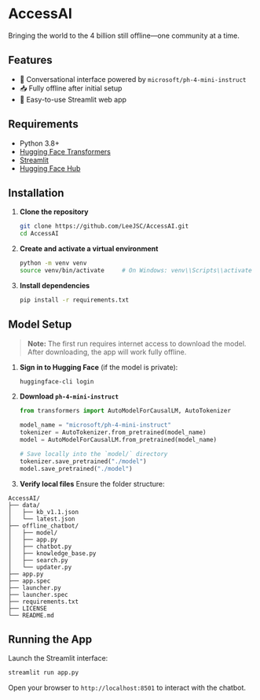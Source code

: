 # AccessAI
Bringing the world to the 4 billion still offline—one community at a time.

## Features

* 💬 Conversational interface powered by `microsoft/ph-4-mini-instruct`
* 📥 Fully offline after initial setup
* 🔧 Easy-to-use Streamlit web app

## Requirements

* Python 3.8+
* [Hugging Face Transformers](https://github.com/huggingface/transformers)
* [Streamlit](https://github.com/streamlit/streamlit)
* [Hugging Face Hub](https://github.com/huggingface/huggingface_hub)

## Installation

1. **Clone the repository**

   ```bash
   git clone https://github.com/LeeJSC/AccessAI.git
   cd AccessAI
   ```

2. **Create and activate a virtual environment**

   ```bash
   python -m venv venv
   source venv/bin/activate     # On Windows: venv\\Scripts\\activate
   ```

3. **Install dependencies**

   ```bash
   pip install -r requirements.txt
   ```

## Model Setup

> **Note:** The first run requires internet access to download the model. After downloading, the app will work fully offline.

1. **Sign in to Hugging Face** (if the model is private):

   ```bash
   huggingface-cli login
   ```

2. **Download `ph-4-mini-instruct`**

   ```python
   from transformers import AutoModelForCausalLM, AutoTokenizer

   model_name = "microsoft/ph-4-mini-instruct"
   tokenizer = AutoTokenizer.from_pretrained(model_name)
   model = AutoModelForCausalLM.from_pretrained(model_name)

   # Save locally into the `model/` directory
   tokenizer.save_pretrained("./model")
   model.save_pretrained("./model")
   ```

3. **Verify local files**
   Ensure the folder structure:

```
AccessAI/
├── data/
│   ├── kb_v1.1.json
│   └── latest.json
├── offline_chatbot/
│   ├── model/
│   ├── app.py
│   ├── chatbot.py
│   ├── knowledge_base.py
│   ├── search.py
│   └── updater.py
├── app.py
├── app.spec
├── launcher.py
├── launcher.spec
├── requirements.txt
├── LICENSE
└── README.md
```


## Running the App

Launch the Streamlit interface:

```bash
streamlit run app.py
```

Open your browser to `http://localhost:8501` to interact with the chatbot.


